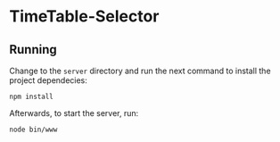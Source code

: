 # TimeTable-Selector

## Running

Change to the `server` directory and run the next command to install the project dependecies:
```
npm install
```

Afterwards, to start the server, run:
```
node bin/www
```
